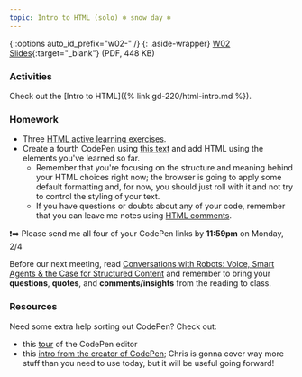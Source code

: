 ```yaml
---
topic: Intro to HTML (solo) ❄️ snow day ❄️
---
```


{::options auto_id_prefix="w02-" /}
{: .aside-wrapper}
<span class="highlighter">
[W02 Slides](files/w02.min.pdf){:target="_blank"} (PDF, 448 KB)
</span>

### Activities

Check out the [Intro to HTML]({% link gd-220/html-intro.md %}).

### Homework

- Three <a href="{{ site.baseurl }}/gd-220/html-intro.html#active-learning-exercises">HTML active learning exercises</a>. 
- Create a fourth CodePen using [this text](https://gist.github.com/angeliquejw/b3885856a671975033ea213c34b977fa) and add HTML using the elements you've learned so far.
    - Remember that you're focusing on the structure and meaning behind your HTML choices right now; the browser is going to apply some default formatting and, for now, you should just roll with it and not try to control the styling of your text.
    - If you have questions or doubts about any of your code, remember that you can leave me notes using [HTML comments](https://developer.mozilla.org/en-US/docs/Learn/HTML/Introduction_to_HTML/Getting_started#HTML_comments). 

❗➡️ Please send me all four of your CodePen links by **11:59pm** on Monday, 2/4

Before our next meeting, read [Conversations with Robots: Voice, Smart Agents & the Case for Structured Content](https://alistapart.com/article/conversations-with-robots) and remember to bring your **questions**, **quotes**, and **comments/insights** from the reading to class.

### Resources

Need some extra help sorting out CodePen? Check out:
- this [tour](https://codepen.io/pen/tour/welcome/start) of the CodePen editor
- this [intro from the creator of CodePen](https://blog.codepen.io/2018/06/22/intro-to-codepen-june-2018-edition/); Chris is gonna cover way more stuff than you need to use today, but it will be useful going forward! 
